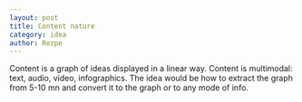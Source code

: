 ```yaml
---
layout: post
title: Content nature
category: idea
author: Rezpe
---
```


Content is a graph of ideas displayed in a linear way.
Content is multimodal: text, audio, video, infographics.
The idea would be how to extract the graph from 5-10 mn and convert it to the graph or to any mode of info.
